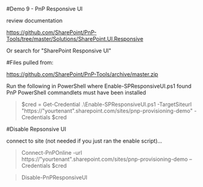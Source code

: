 #Demo 9 - PnP Responsive UI

review documentation

https://github.com/SharePoint/PnP-Tools/tree/master/Solutions/SharePoint.UI.Responsive

Or search for "SharePoint Responsive UI"

#Files pulled from:

https://github.com/SharePoint/PnP-Tools/archive/master.zip


Run the following in PowerShell where Enable-SPResponsiveUI.ps1 found
PnP PowerShell commandlets must have been installed

> $cred = Get-Credential
> .\Enable-SPResponsiveUI.ps1 -TargetSiteurl "https://"yourtenant".sharepoint.com/sites/pnp-provisioning-demo" -Credentials $cred

#Disable Repsonsive UI

connect to site (not needed if you just ran the enable script)...

> Connect-PnPOnline -url https://"yourtenant".sharepoint.com/sites/pnp-provisioning-demo –Credentials $cred

> Disable-PnPResponsiveUI  